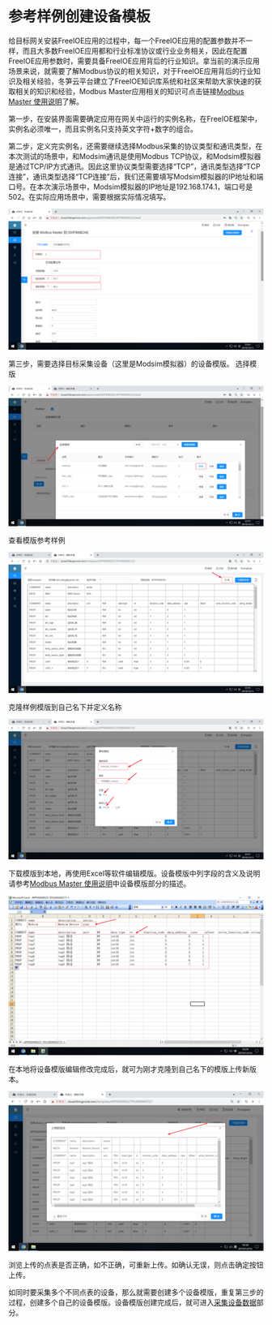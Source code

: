 # 参考样例创建设备模板

给目标网关安装FreeIOE应用的过程中，每一个FreeIOE应用的配置参数并不一样，而且大多数FreeIOE应用都和行业标准协议或行业业务相关，因此在配置FreeIOE应用参数时，需要具备FreeIOE应用背后的行业知识。拿当前的演示应用场景来说，就需要了解Modbus协议的相关知识，对于FreeIOE应用背后的行业知识及相关经验，冬笋云平台建立了FreeIOE知识库系统和社区来帮助大家快速的获取相关的知识和经验，Modbus Master应用相关的知识可点击链接[Modbus Master 使用说明](https://wiki.freeioe.org/doku.php?id=apps:app00000025)了解。

第一步，在安装界面需要确定应用在网关中运行的实例名称，在FreeIOE框架中，实例名必须唯一，而且实例名只支持英文字符+数字的组合。

第二步，定义完实例名，还需要继续选择Modbus采集的协议类型和通讯类型，在本次测试的场景中，和Modsim通讯是使用Modbus TCP协议，和Modsim模拟器是通过TCP/IP方式通讯。因此这里协议类型需要选择“TCP”，通讯类型选择“TCP连接”，通讯类型选择“TCP连接”后，我们还需要填写Modsim模拟器的IP地址和端口号。在本次演示场景中，Modsim模拟器的IP地址是192.168.174.1，端口号是502。在实际应用场景中，需要根据实际情况填写。

![](imgs/2019-12-13-22-44-17.png)


第三步，需要选择目标采集设备（这里是Modsim模拟器）的设备模版。
选择模版

![](imgs/2019-12-13-22-56-28.png)

查看模版参考样例

![](imgs/2019-12-13-22-56-57.png)

克隆样例模版到自己名下并定义名称

![](imgs/2019-12-13-22-57-54.png)


下载模版到本地，再使用Excel等软件编辑模版。设备模版中列字段的含义及说明请参考[Modbus Master 使用说明](https://wiki.freeioe.org/doku.php?id=apps:app00000025)中设备模版部分的描述。

![](imgs/2019-12-16-10-25-10.png)

在本地将设备模版编辑修改完成后，就可为刚才克隆到自己名下的模版上传新版本。

![](imgs/2019-12-16-16-39-13.png)

浏览上传的点表是否正确，如不正确，可重新上传。如确认无误，则点击确定按钮上传。

如同时要采集多个不同点表的设备，那么就需要创建多个设备模版，重复第三步的过程，创建多个自己的设备模版。设备模版创建完成后，就可进入[采集设备数据](data-collection.md)部分。